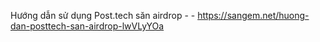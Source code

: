 Hướng dẫn sử dụng Post.tech săn airdrop -  - https://sangem.net/huong-dan-posttech-san-airdrop-lwVLyYOa

